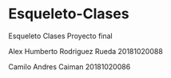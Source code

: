# Esqueleto-Clases
Esqueleto Clases Proyecto final

Alex Humberto Rodriguez Rueda  20181020088 

Camilo Andres Caiman  20181020086
